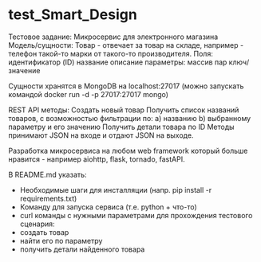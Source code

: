 # test_Smart_Design

Тестовое задание:
Микросервис для электронного магазина
Модель/cущности:
Товар - отвечает за товар на складе, например - телефон такой-то марки от такого-то производителя.
Поля:
идентификатор (ID)
название
описание
параметры: массив пар ключ/значение

Сущности хранятся в MongoDB на localhost:27017 (можно запускать командой docker run -d -p 27017:27017 mongo)

REST API методы:
Создать новый товар
Получить список названий товаров, с возможностью фильтрации по:
a) названию
b) выбранному параметру и его значению
Получить детали товара по ID
Методы принимают JSON на входе и отдают JSON на выходе.

Разработка микросервиса на любом web framework который больше нравится - например aiohttp, flask, tornado, fastAPI.

В README.md указать:
* Необходимые шаги для инсталляции (напр. pip install -r requirements.txt)
* Команду для запуска сервиса (т.е. python + что-то)
* curl команды с нужными параметрами для прохождения тестового сценария:
* создать товар
* найти его по параметру
* получить детали найденного товара
